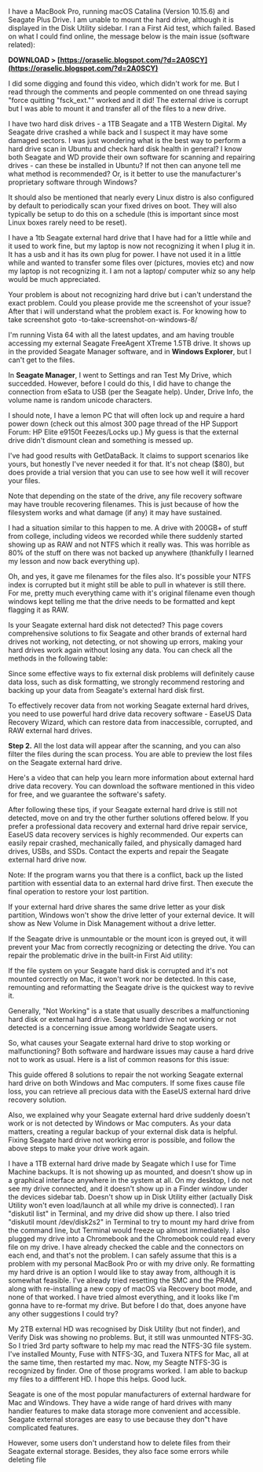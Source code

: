 I have a MacBook Pro, running macOS Catalina (Version 10.15.6) and Seagate Plus Drive. I am unable to mount the hard drive, although it is displayed in the Disk Utility sidebar. I ran a First Aid test, which failed. Based on what I could find online, the message below is the main issue (software related):
 
**DOWNLOAD &gt; [https://oraselic.blogspot.com/?d=2A0SCY](https://oraselic.blogspot.com/?d=2A0SCY)**


 
I did some digging and found this video, which didn't work for me. But I read through the comments and people commented on one thread saying "force quitting "fsck\_ext."" worked and it did! The external drive is corrupt but I was able to mount it and transfer all of the files to a new drive.
 
I have two hard disk drives - a 1TB Seagate and a 1TB Western Digital. My Seagate drive crashed a while back and I suspect it may have some damaged sectors. I was just wondering what is the best way to perform a hard drive scan in Ubuntu and check hard disk health in general? I know both Seagate and WD provide their own software for scanning and repairing drives - can these be installed in Ubuntu? If not then can anyone tell me what method is recommended? Or, is it better to use the manufacturer's proprietary software through Windows?
 
It should also be mentioned that nearly every Linux distro is also configured by default to periodically scan your fixed drives on boot. They will also typically be setup to do this on a schedule (this is important since most Linux boxes rarely need to be reset).
 
I have a 1tb Seagate external hard drive that I have had for a little while and it used to work fine, but my laptop is now not recognizing it when I plug it in. It has a usb and it has its own plug for power. I have not used it in a little while and wanted to transfer some files over (pictures, movies etc) and now my laptop is not recognizing it. I am not a laptop/ computer whiz so any help would be much appreciated.

Your problem is about not recognizing hard drive but i can't understand the exact problem. Could you please provide me the screenshot of your issue? After that i will understand what the problem exact is. For knowing how to take screenshot goto -to-take-screenshot-on-windows-8/
 
I'm running Vista 64 with all the latest updates, and am having trouble accessing my external Seagate FreeAgent XTreme 1.5TB drive. It shows up in the provided Seagate Manager software, and in **Windows Explorer**, but I can't get to the files.
 
In **Seagate Manager**, I went to Settings and ran Test My Drive, which succedded. However, before I could do this, I did have to change the connection from eSata to USB (per the Seagate help). Under, Drive Info, the volume name is random unicode characters.
 
I should note, I have a lemon PC that will often lock up and require a hard power down (check out this almost 300 page thread of the HP Support Forum: HP Elite e9150t Feezes/Locks up.) My guess is that the external drive didn't dismount clean and something is messed up.
 
I've had good results with GetDataBack. It claims to support scenarios like yours, but honestly I've never needed it for that. It's not cheap ($80), but does provide a trial version that you can use to see how well it will recover your files.
 
Note that depending on the state of the drive, any file recovery software may have trouble recovering filenames. This is just because of how the filesystem works and what damage (if any) it may have sustained.
 
I had a situation similar to this happen to me. A drive with 200GB+ of stuff from college, including videos we recorded while there suddenly started showing up as RAW and not NTFS which it really was. This was horrible as 80% of the stuff on there was not backed up anywhere (thankfully I learned my lesson and now back everything up).
 
Oh, and yes, it gave me filenames for the files also. It's possible your NTFS index is corrupted but it might still be able to pull in whatever is still there. For me, pretty much everything came with it's original filename even though windows kept telling me that the drive needs to be formatted and kept flagging it as RAW.
 
Is your Seagate external hard disk not detected? This page covers comprehensive solutions to fix Seagate and other brands of external hard drives not working, not detecting, or not showing up errors, making your hard drives work again without losing any data. You can check all the methods in the following table:
 
Since some effective ways to fix external disk problems will definitely cause data loss, such as disk formatting, we strongly recommend restoring and backing up your data from Seagate's external hard disk first.
 
To effectively recover data from not working Seagate external hard drives, you need to use powerful hard drive data recovery software - EaseUS Data Recovery Wizard, which can restore data from inaccessible, corrupted, and RAW external hard drives.
 
**Step 2.** All the lost data will appear after the scanning, and you can also filter the files during the scan process. You are able to preview the lost files on the Seagate external hard drive.
 
Here's a video that can help you learn more information about external hard drive data recovery. You can download the software mentioned in this video for free, and we guarantee the software's safety.
 
After following these tips, if your Seagate external hard drive is still not detected, move on and try the other further solutions offered below. If you prefer a professional data recovery and external hard drive repair service, EaseUS data recovery services is highly recommended. Our experts can easily repair crashed, mechanically failed, and physically damaged hard drives, USBs, and SSDs. Contact the experts and repair the Seagate external hard drive now.
 
Note: If the program warns you that there is a conflict, back up the listed partition with essential data to an external hard drive first. Then execute the final operation to restore your lost partition.
 
If your external hard drive shares the same drive letter as your disk partition, Windows won't show the drive letter of your external device. It will show as New Volume in Disk Management without a drive letter.
 
If the Seagate drive is unmountable or the mount icon is greyed out, it will prevent your Mac from correctly recognizing or detecting the drive. You can repair the problematic drive in the built-in First Aid utility:
 
If the file system on your Seagate hard disk is corrupted and it's not mounted correctly on Mac, it won't work nor be detected. In this case, remounting and reformatting the Seagate drive is the quickest way to revive it.
 
Generally, "Not Working" is a state that usually describes a malfunctioning hard disk or external hard drive. Seagate hard drive not working or not detected is a concerning issue among worldwide Seagate users.
 
So, what causes your Seagate external hard drive to stop working or malfunctioning? Both software and hardware issues may cause a hard drive not to work as usual. Here is a list of common reasons for this issue:
 
This guide offered 8 solutions to repair the not working Seagate external hard drive on both Windows and Mac computers. If some fixes cause file loss, you can retrieve all precious data with the EaseUS external hard drive recovery solution.
 
Also, we explained why your Seagate external hard drive suddenly doesn't work or is not detected by Windows or Mac computers. As your data matters, creating a regular backup of your external disk data is helpful. Fixing Seagate hard drive not working error is possible, and follow the above steps to make your drive work again.
 
I have a 1TB external hard drive made by Seagate which I use for Time Machine backups. It is not showing up as mounted, and doesn't show up in a graphical interface anywhere in the system at all. On my desktop, I do not see my drive connected, and it doesn't show up in a Finder window under the devices sidebar tab. Doesn't show up in Disk Utility either (actually Disk Utility won't even load/launch at all while my drive is connected). I ran "diskutil list" in Terminal, and my drive did show up there. I also tried "diskutil mount /dev/disk2s2" in Terminal to try to mount my hard drive from the command line, but Terminal would freeze up almost immediately. I also plugged my drive into a Chromebook and the Chromebook could read every file on my drive. I have already checked the cable and the connectors on each end, and that's not the problem. I can safely assume that this is a problem with my personal MacBook Pro or with my drive only. Re formatting my hard drive is an option I would like to stay away from, although it is somewhat feasible. I've already tried resetting the SMC and the PRAM, along with re-installing a new copy of macOS via Recovery boot mode, and none of that worked. I have tried almost everything, and it looks like I'm gonna have to re-format my drive. But before I do that, does anyone have any other suggestions I could try?
 
My 2TB external HD was recognised by Disk Utility (but not finder), and Verify Disk was showing no problems. But, it still was unmounted NTFS-3G. So I tried 3rd party software to help my mac read the NTFS-3G file system. I've installed Mounty, Fuse with NTFS-3G, and Tuxera NTFS for Mac, all at the same time, then restarted my mac. Now, my Seagte NTFS-3G is recognized by finder. One of those programs worked. I am able to backup my files to a diffferent HD. I hope this helps. Good luck.
 
Seagate is one of the most popular manufacturers of external hardware for Mac and Windows. They have a wide range of hard drives with many handier features to make data storage more convenient and accessible. Seagate external storages are easy to use because they don"t have complicated features.
 
However, some users don't understand how to delete files from their Seagate external storage. Besides, they also face some errors while deleting file